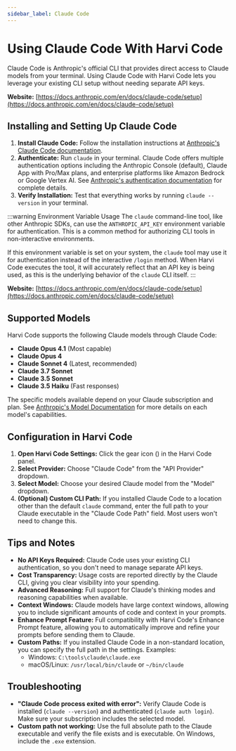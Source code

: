 ```yaml
---
sidebar_label: Claude Code
---
```


# Using Claude Code With Harvi Code

Claude Code is Anthropic's official CLI that provides direct access to Claude models from your terminal. Using Claude Code with Harvi Code lets you leverage your existing CLI setup without needing separate API keys.

**Website:** [https://docs.anthropic.com/en/docs/claude-code/setup](https://docs.anthropic.com/en/docs/claude-code/setup)

## Installing and Setting Up Claude Code

1. **Install Claude Code:** Follow the installation instructions at [Anthropic's Claude Code documentation](https://docs.anthropic.com/en/docs/claude-code/setup).
2. **Authenticate:** Run `claude` in your terminal. Claude Code offers multiple authentication options including the Anthropic Console (default), Claude App with Pro/Max plans, and enterprise platforms like Amazon Bedrock or Google Vertex AI. See [Anthropic's authentication documentation](https://docs.anthropic.com/en/docs/claude-code/setup) for complete details.
3. **Verify Installation:** Test that everything works by running `claude --version` in your terminal.

:::warning Environment Variable Usage
The `claude` command-line tool, like other Anthropic SDKs, can use the `ANTHROPIC_API_KEY` environment variable for authentication. This is a common method for authorizing CLI tools in non-interactive environments.

If this environment variable is set on your system, the `claude` tool may use it for authentication instead of the interactive `/login` method. When Harvi Code executes the tool, it will accurately reflect that an API key is being used, as this is the underlying behavior of the `claude` CLI itself.
:::

**Website:** [https://docs.anthropic.com/en/docs/claude-code/setup](https://docs.anthropic.com/en/docs/claude-code/setup)

## Supported Models

Harvi Code supports the following Claude models through Claude Code:

- **Claude Opus 4.1** (Most capable)
- **Claude Opus 4**
- **Claude Sonnet 4** (Latest, recommended)
- **Claude 3.7 Sonnet**
- **Claude 3.5 Sonnet**
- **Claude 3.5 Haiku** (Fast responses)

The specific models available depend on your Claude subscription and plan. See [Anthropic's Model Documentation](https://docs.anthropic.com/en/docs/about-claude/models) for more details on each model's capabilities.

## Configuration in Harvi Code

1. **Open Harvi Code Settings:** Click the gear icon (<Codicon name="gear" />) in the Harvi Code panel.
2. **Select Provider:** Choose "Claude Code" from the "API Provider" dropdown.
3. **Select Model:** Choose your desired Claude model from the "Model" dropdown.
4. **(Optional) Custom CLI Path:** If you installed Claude Code to a location other than the default `claude` command, enter the full path to your Claude executable in the "Claude Code Path" field. Most users won't need to change this.

## Tips and Notes

- **No API Keys Required:** Claude Code uses your existing CLI authentication, so you don't need to manage separate API keys.
- **Cost Transparency:** Usage costs are reported directly by the Claude CLI, giving you clear visibility into your spending.
- **Advanced Reasoning:** Full support for Claude's thinking modes and reasoning capabilities when available.
- **Context Windows:** Claude models have large context windows, allowing you to include significant amounts of code and context in your prompts.
- **Enhance Prompt Feature:** Full compatibility with Harvi Code's Enhance Prompt feature, allowing you to automatically improve and refine your prompts before sending them to Claude.
- **Custom Paths:** If you installed Claude Code in a non-standard location, you can specify the full path in the settings. Examples:
    - Windows: `C:\tools\claude\claude.exe`
    - macOS/Linux: `/usr/local/bin/claude` or `~/bin/claude`

## Troubleshooting

- **"Claude Code process exited with error":** Verify Claude Code is installed (`claude --version`) and authenticated (`claude auth login`). Make sure your subscription includes the selected model.
- **Custom path not working:** Use the full absolute path to the Claude executable and verify the file exists and is executable. On Windows, include the `.exe` extension.
